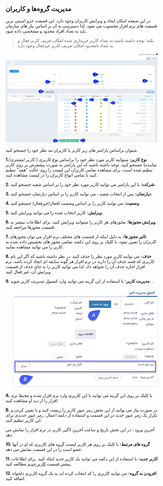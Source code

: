 ﻿## مدیریت گروه‌ها و کاربران


در این صفحه امکان ایجاد و ویرایش کاربران وجود دارد. این قسمت جزو امنیتی ترین قسمت های نرم افزار محسوب می شود. لذا دسترسی به آن بر اساس نیاز های سازمان باید به تعداد افراد محدود و مشخصی داده شود.

> نکته: توجه داشته باشید به تعداد کاربر خریداری شده امکان تعریف کاربر فعال و به تعداد نامحدود امکان تعریف کاربر غیرفعال وجود دارد.
 

![](Users1.jpg)

میتوان براساس پارامتر های زیر کاربر یا کاربران مد نظر خود را جستجو کنید.

**1.نوع کاربر:** میتوانید کاربر مورد نظر خود را براساس نوع کاربری ( کاربر /مشتری/نماینده) جستجو کنید. توجه داشته باشید که این پارامتر به صورت پیشفرض بر روی کاربر تنظیم شده است، برای مشاهده تمامی کاربران این لیست را روی حالت "همه" تنظیم کنید تا تمامی انواع کاربران را در لیست مشاهده کنید.

**2. شرکت:** با این پارامتر می توانید کاربر مورد نظر خود را بر اساس شعبه جستجو کنید.

**3. دپارتمان:** پس از انتخاب شعبه ، می توانید کاربر را بر اساس دپارتمان جستجو کنید.

**4. وضعیت:** می توانید کاربر را بر اساس وضعیت (فعال/غیرفعال) جستجو کنید.

**5. ویرایش:** کاربر انتخاب شده را می توانید ویرایش کنید.

**6. ویرایش مجوزها:** مجوزهای هر کاربر را میتوانید ویرایش کنید. برای اطلاعات بیشتر به قسمت مجوزها مراجعه کنید.

**7. تاثیر مجوز ها:** به دلیل اینکه از قسمت های مختلف نرم افزار می توان مجوزهای کاربران را تعیین نمود، با کلیک بر روی این دکمه، تمامی مجوز های  تخصیص داده شده به کاربر را می توانید مشاهده نمایید.

**8. حذف:** می توانید کاربر مورد نظر را حذف کنید. در نظر داشته باشید که اگر این نام کاربری که قصد حذف آن را دارید در نرم افزار هر گونه سابقه ای ایجاد کرده باشد، نرم افزار اجازه حذف آن را نخواهد داد. لذا می توانید کاربر را به جای حذف از قسمت ویرایش آن، غیر فعال کنید.

**9. مدیریت کاربر:** با استفاده از این گزینه می توانید وارد کنسول مدیریت کاربر شوید. .
 
 
![](user(2).png)


**A.**  با کلیک بر روی این گزینه می توانید با این کاربری وارد نرم افزار شده و محیط نرم افزار را از دید او مشاهده کنید.

**B.** در صورت نیاز می توانید از این بخش رمز عبور کاربر را ریست کنید و  با تعیین کردن و تکرار یک رمز عبور جدید در این قسمت و استفاده از دکمه اعمال، رمز عبور جدیدی برای این کاربر تنظیم کنید.

آخرین ورود : در این بخش تاریخ و ساعت آخرین لاگین کاربر در نرم افزار را نمایش می دهد.

**10. گروه های مرتبط:** با کلیک بر روی هر کاربر لیست گروه های کاربری  که او در آنها عضو است را در این قسمت نمایش می دهد.

**11. کاربر جدید:** با استفاده از این دکمه می توانید یک کاربر جدید ایجاد کنید. برای اطلاعات بیشتر قسمت [کاربر جدید](https://github.com/1stco/PayamGostarDocs/blob/master/help%202.5.4/Settings/Manage-groups-and-users/users/Build-a-new-user/Build-a-new-user.md) مطالعه کنید.

**12. افزودن به گروه:** می توانید کاربری را که انتخاب کرده اید به یک گروه کاربری دلخواه اضافه کنید.

 
 
 
